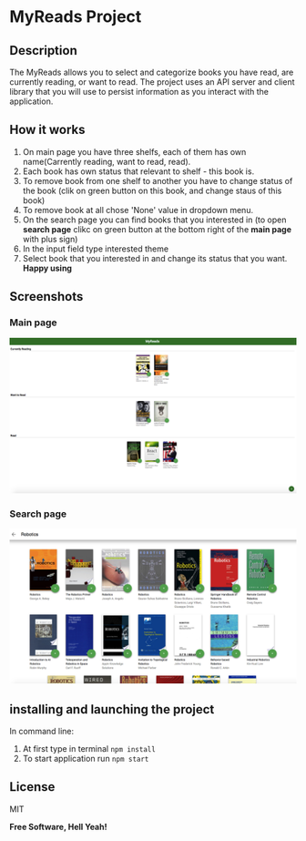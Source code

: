 # MyReads Project

## Description
The MyReads  allows you to select and categorize books you have read, are currently reading, or want to read. The project uses an API server and client library that you will use to persist information as you interact with the application.

## How it works
1. On main page you have three shelfs, each of them has own name(Carrently reading, want to read, read).
2. Each book has own status that relevant to shelf - this book is.
3. To remove book from one shelf to another you have to change status of the book (clik on green button on this book, and change staus of this book)
4. To remove book at all chose 'None' value in dropdown menu.
5. On the search page you can find books that you interested in (to open **search page** clikc on green button at the bottom right of the **main page** with plus sign)
6. In the input field type interested theme
7. Select book that you interested in and change its status that you want.
 __Happy using__
## Screenshots

### Main page
![Main page](./scrin1.png)

### Search page
![Search page](./scrin2.png)

## installing and launching the project
In command line:
1. At first type in terminal `npm install`
2. To start application run `npm start`


License
----

MIT


**Free Software, Hell Yeah!**